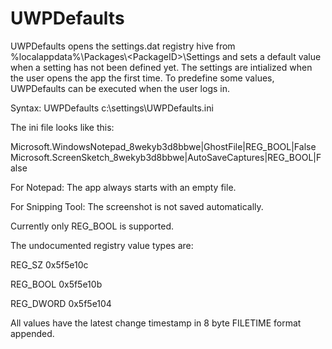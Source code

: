 # UWPDefaults

UWPDefaults opens the settings.dat registry hive from %localappdata%\Packages\\<PackageID\>\Settings and sets a default value when a setting has not been defined yet.
The settings are intialized when the user opens the app the first time. To predefine some values, UWPDefaults can be executed when the user logs in.

Syntax: UWPDefaults c:\settings\UWPDefaults.ini

The ini file looks like this:

Microsoft.WindowsNotepad_8wekyb3d8bbwe|GhostFile|REG_BOOL|False
Microsoft.ScreenSketch_8wekyb3d8bbwe|AutoSaveCaptures|REG_BOOL|False


For Notepad: The app always starts with an empty file.

For Snipping Tool: The screenshot is not saved automatically.

Currently only REG_BOOL is supported.

The undocumented registry value types are:

REG_SZ	0x5f5e10c

REG_BOOL	0x5f5e10b

REG_DWORD	0x5f5e104

All values have the latest change timestamp in 8 byte FILETIME format appended.
